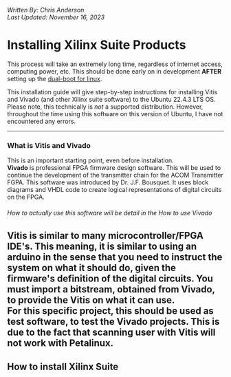 *Written By: Chris Anderson* <br>
*Last Updated: November 16, 2023*

# Installing Xilinx Suite Products
This process will take an extremely long time, regardless of internet access, computing power, etc. This should be done early on in development **AFTER** setting up the [dual-boot for linux](https://github.com/chrisanderson16/ACOM_Transmitter_FPGA_Dev/blob/main/environment_setup/README.md). <br>

This installation guide will give step-by-step instructions for installing Vitis and Vivado (and other Xilinx suite software) to the Ubuntu 22.4.3 LTS OS. Please note, this technically is *not* a supported distribution. However, throughout the time using this software on this version of Ubuntu, I have not encountered any errors. <br>

---

### What is Vitis and Vivado
This is an important starting point, even before installation. <br>
**Vivado** is professional FPGA firmware design software. This will be used to continue the development of the transmitter chain for the ACOM Transmitter FGPA. This software was introduced by Dr. J.F. Bousquet. It uses block diagrams and VHDL code to create logical representations of digital circuits on the FPGA. 
###### How to actually use this software will be detail in the *How to use Vivado*
**Vitis** is similar to many microcontroller/FPGA IDE's. This meaning, it is similar to using an arduino in the sense that you need to instruct the system on what it should do, given the firmware's definition of the digital circuits. You must import a bitstream, obtained from Vivado, to provide the Vitis on what it can use.<br>
For this specific project, this should be used as test software, to test the Vivado projects. This is due to the fact that scanning user with Vitis will not work with Petalinux. 
---

## How to install Xilinx Suite
